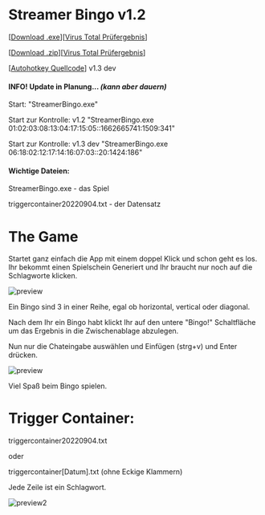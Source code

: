 # Streamer Bingo v1.2
[[Download .exe](https://github.com/BNK3R-Boy/StreamerBingo/raw/main/StreamerBingo.exe)][[Virus Total Prüfergebnis](https://www.virustotal.com/gui/url/29ad4db5ec0e4aa39cdad467b9d04deb1610fa35205d87b6b672ac5609fa2f5b?nocache=1)]

[[Download .zip](https://github.com/BNK3R-Boy/StreamerBingo/raw/main/StreamerBingo.zip)][[Virus Total Prüfergebnis](https://www.virustotal.com/gui/url/9b20b70df153ede6de3ffe07fc8c46f782202d10d94b0aa6d4bd5e437b53242e?nocache=1)]

[[Autohotkey Quellcode](https://github.com/BNK3R-Boy/StreamerBingo/blob/main/StreamerBingo.ahk)] v1.3 dev


#### INFO! Update in Planung... _(kann aber dauern)_

Start:   "StreamerBingo.exe"

Start zur Kontrolle:     v1.2    "StreamerBingo.exe 01:02:03:08:13:04:17:15:05::1662665741:1509:341"

Start zur Kontrolle:   v1.3 dev   "StreamerBingo.exe 06:18:02:12:17:14:16:07:03::20:1424:186"


#### Wichtige Dateien:

StreamerBingo.exe   - das Spiel

triggercontainer20220904.txt   - der Datensatz

# The Game

Startet ganz einfach die App mit einem doppel Klick und schon geht es los. Ihr bekommt einen Spielschein Generiert und Ihr braucht nur noch auf die Schlagworte klicken.

![preview](https://user-images.githubusercontent.com/17516608/188402859-e4f49404-c79d-4294-9a24-eba538e54ec9.png)

Ein Bingo sind 3 in einer Reihe, egal ob horizontal, vertical oder diagonal.

Nach dem Ihr ein Bingo habt klickt Ihr auf den untere "Bingo!" Schaltfläche um das Ergebnis in die Zwischenablage abzulegen.

Nun nur die Chateingabe auswählen und Einfügen (strg+v) und Enter drücken.

![preview](https://user-images.githubusercontent.com/17516608/189213825-e99b19ba-47cb-4b57-9ea9-f7e2989faf8a.png)



Viel Spaß beim Bingo spielen.




# Trigger Container:


triggercontainer20220904.txt

oder

triggercontainer[Datum].txt (ohne Eckige Klammern)


Jede Zeile ist ein Schlagwort.

![preview2](https://user-images.githubusercontent.com/17516608/188405336-263f3edd-4ec2-41ba-8203-154cd050a79e.png)
